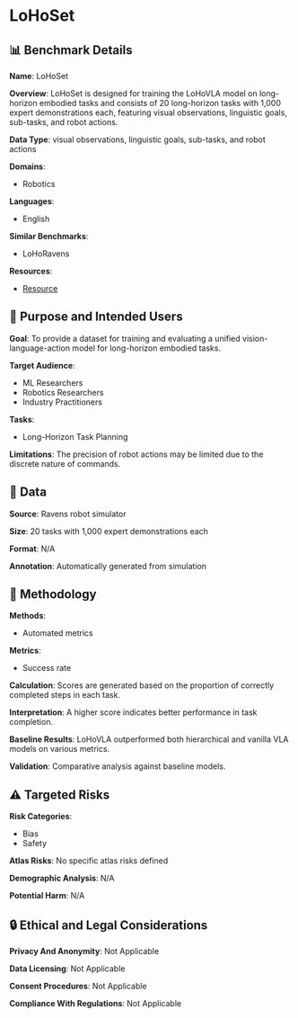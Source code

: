 # LoHoSet

## 📊 Benchmark Details

**Name**: LoHoSet

**Overview**: LoHoSet is designed for training the LoHoVLA model on long-horizon embodied tasks and consists of 20 long-horizon tasks with 1,000 expert demonstrations each, featuring visual observations, linguistic goals, sub-tasks, and robot actions.

**Data Type**: visual observations, linguistic goals, sub-tasks, and robot actions

**Domains**:
- Robotics

**Languages**:
- English

**Similar Benchmarks**:
- LoHoRavens

**Resources**:
- [Resource](N/A)

## 🎯 Purpose and Intended Users

**Goal**: To provide a dataset for training and evaluating a unified vision-language-action model for long-horizon embodied tasks.

**Target Audience**:
- ML Researchers
- Robotics Researchers
- Industry Practitioners

**Tasks**:
- Long-Horizon Task Planning

**Limitations**: The precision of robot actions may be limited due to the discrete nature of commands.

## 💾 Data

**Source**: Ravens robot simulator

**Size**: 20 tasks with 1,000 expert demonstrations each

**Format**: N/A

**Annotation**: Automatically generated from simulation

## 🔬 Methodology

**Methods**:
- Automated metrics

**Metrics**:
- Success rate

**Calculation**: Scores are generated based on the proportion of correctly completed steps in each task.

**Interpretation**: A higher score indicates better performance in task completion.

**Baseline Results**: LoHoVLA outperformed both hierarchical and vanilla VLA models on various metrics.

**Validation**: Comparative analysis against baseline models.

## ⚠️ Targeted Risks

**Risk Categories**:
- Bias
- Safety

**Atlas Risks**:
No specific atlas risks defined

**Demographic Analysis**: N/A

**Potential Harm**: N/A

## 🔒 Ethical and Legal Considerations

**Privacy And Anonymity**: Not Applicable

**Data Licensing**: Not Applicable

**Consent Procedures**: Not Applicable

**Compliance With Regulations**: Not Applicable
